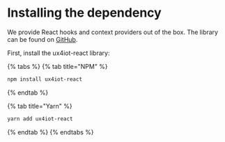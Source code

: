 # Installing the dependency

We provide React hooks and context providers out of the box. The library can be found on [GitHub](https://github.com/deviceinsight/ux4iot-react).

First, install the ux4iot-react library:

{% tabs %}
{% tab title="NPM" %}
```bash
npm install ux4iot-react
```
{% endtab %}

{% tab title="Yarn" %}
```bash
yarn add ux4iot-react
```
{% endtab %}
{% endtabs %}


